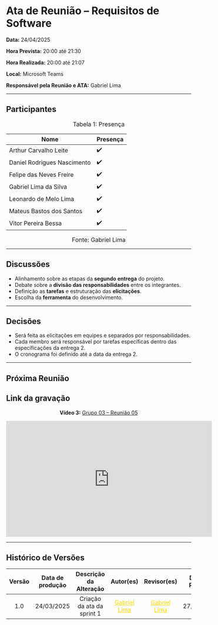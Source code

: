 # Ata de Reunião – Requisitos de Software

**Data:** 24/04/2025  

**Hora Prevista:** 20:00 até 21:30  

**Hora Realizada:** 20:00 até 21:07  

**Local:** Microsoft Teams  

**Responsável pela Reunião e ATA:** Gabriel Lima

---

## Participantes

<font size="3"><p style="text-align: center">Tabela 1: Presença</p></font>


<center>

| Nome            | Presença |
|-----------------|----------|
| Arthur Carvalho Leite       | ✔️    |
| Daniel Rodrigues Nascimento | ✔️    |
| Felipe das Neves Freire     | ✔️    |
| Gabriel Lima da Silva       | ✔️    |
| Leonardo de Melo Lima       | ✔️    |
| Mateus Bastos dos Santos    | ✔️    |
| Vitor Pereira Bessa         | ✔️    |

</center>

<font size="3"><p style="text-align: center">Fonte: Gabriel Lima</p></font>

---

## Discussões

- Alinhamento sobre as etapas da **segundo entrega** do projeto.
- Debate sobre a **divisão das responsabilidades** entre os integrantes.
- Definição as **tarefas** e estruturação das **elicitações**.
- Escolha da **ferramenta** do desenvolvimento.

---

## Decisões

- Será feita as elicitações em equipes e separados por responsabilidades.
- Cada membro será responsável por tarefas específicas dentro das específicações da entrega 2.
- O cronograma foi definido até a data da entrega 2.

---

## Próxima Reunião


## Link da gravação

<div style="text-align: center;">
  <p><strong>Vídeo 3:</strong> 
    <a href="https://www.youtube.com/watch?v=14gvaGpTK18">Grupo 03 – Reunião 05</a>
  </p>
  <iframe 
    width="560" 
    height="315" 
    src="https://www.youtube.com/embed/14gvaGpTK18" 
    frameborder="0" 
    allow="accelerometer; autoplay; clipboard-write; encrypted-media; gyroscope; picture-in-picture" 
    allowfullscreen>
  </iframe>
</div>



---

## Histórico de Versões

| Versão | Data de produção   | Descrição da Alteração                               | Autor(es)             | Revisor(es)      |Data de Revisão |
| :----: | :----------------: | :--------------------------------------------------: | :-------------------: | :-------------:  |  :-----------: |
| 1.0    | 24/03/2025 | Criação da ata da sprint 1    | <a style="color:gold;" href="https://github.com/gabriel-lima258" target="_blank">Gabriel Lima</a> | <a style="color:gold;" href="https://github.com/gabriel-lima258" target="_blank">Gabriel Lima</a> | 27/04/2025|